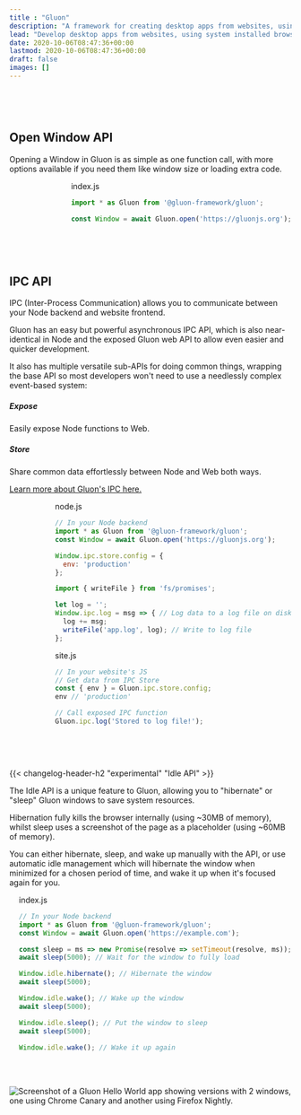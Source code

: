 ```yaml
---
title : "Gluon"
description: "A framework for creating desktop apps from websites, using system installed browsers and NodeJS."
lead: "Develop desktop apps from websites, using system installed browsers and NodeJS."
date: 2020-10-06T08:47:36+00:00
lastmod: 2020-10-06T08:47:36+00:00
draft: false
images: []
---
```


<div style="margin-bottom: 60px; clear: both"></div>

<div class="col-lg-8" style="float: left">

## Open Window API

Opening a Window in Gluon is as simple as one function call, with more options available if you need them like window size or loading extra code.

</div>

<div class="col-lg-7" style="float: right">

<div class="glow" style="--glow-hue: 320">
<div class="filename">index.js</div>

```js
import * as Gluon from '@gluon-framework/gluon';

const Window = await Gluon.open('https://gluonjs.org');
```

</div>

</div>

<div style="margin-bottom: 48px; clear: both"></div>

<div class="col-lg-8" style="float: left">

## IPC API

IPC (Inter-Process Communication) allows you to communicate between your Node backend and website frontend.

Gluon has an easy but powerful asynchronous IPC API, which is also near-identical in Node and the exposed Gluon web API to allow even easier and quicker development.

It also has multiple versatile sub-APIs for doing common things, wrapping the base API so most developers won't need to use a needlessly complex event-based system:

##### Expose
Easily expose Node functions to Web.

##### Store
Share common data effortlessly between Node and Web both ways.

<a href="/docs/gluon-explained/ipc/">Learn more about Gluon's IPC here.</a>

</div>

<div class="col-lg-7" style="float: right">

<div class="glow" style="--glow-hue: 320">
<div class="filename">node.js</div>

```js
// In your Node backend
import * as Gluon from '@gluon-framework/gluon';
const Window = await Gluon.open('https://gluonjs.org');

Window.ipc.store.config = {
  env: 'production'
};

import { writeFile } from 'fs/promises';

let log = '';
Window.ipc.log = msg => { // Log data to a log file on disk
  log += msg;
  writeFile('app.log', log); // Write to log file
};
```

</div>

<div class="glow" style="--glow-hue: 220">
<div class="filename">site.js</div>

```js
// In your website's JS
// Get data from IPC Store
const { env } = Gluon.ipc.store.config;
env // 'production'

// Call exposed IPC function
Gluon.ipc.log('Stored to log file!');
```

</div>

</div>

<div style="margin-bottom: 48px; clear: both"></div>

<div class="col-lg-8" style="float: left">

{{< changelog-header-h2 "experimental" "Idle API" >}}

The Idle API is a unique feature to Gluon, allowing you to "hibernate" or "sleep" Gluon windows to save system resources.

Hibernation fully kills the browser internally (using ~30MB of memory), whilst sleep uses a screenshot of the page as a placeholder (using ~60MB of memory).

You can either hibernate, sleep, and wake up manually with the API, or use automatic idle management which will hibernate the window when minimized for a chosen period of time, and wake it up when it's focused again for you.

</div>

<div class="col-lg-7" style="float: right">

<div class="glow" style="--glow-hue: 320">
<div class="filename">index.js</div>

```js
// In your Node backend
import * as Gluon from '@gluon-framework/gluon';
const Window = await Gluon.open('https://example.com');

const sleep = ms => new Promise(resolve => setTimeout(resolve, ms));
await sleep(5000); // Wait for the window to fully load

Window.idle.hibernate(); // Hibernate the window
await sleep(5000);

Window.idle.wake(); // Wake up the window
await sleep(5000);

Window.idle.sleep(); // Put the window to sleep
await sleep(5000);

Window.idle.wake(); // Wake it up again
```

</div>

</div>

<div style="margin-bottom: 48px; clear: both"></div>

<div class="glow rainbow">

![Screenshot of a Gluon Hello World app showing versions with 2 windows, one using Chrome Canary and another using Firefox Nightly.](/gluon_dual.png)

</div>

<script>
  // swap to smaller image with just one window if small screen
 if (window.innerWidth < 800) {
  document.querySelector('.img-fluid').src = '/gluon_chrome.png';
  document.querySelector('.img-fluid').alt = 'Screenshot of a Gluon Hello World app showing versions, using Chrome.';
 }
</script>

<div style="margin-bottom: 48px; clear: both"></div>
